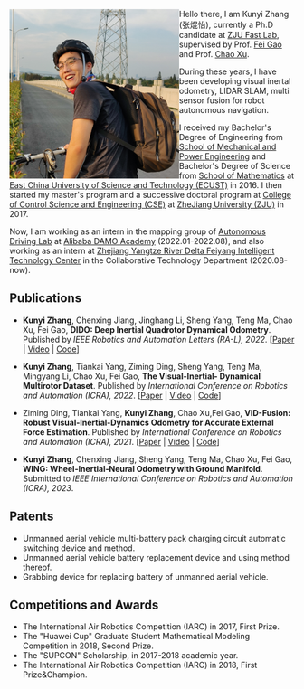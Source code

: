<img 
  width = "300" height = "300"
  src = "./kunyizhang.JPG"
  align = "left"/>
                  
Hello there, I am Kunyi Zhang (张焜怡), currently a Ph.D candidate at [ZJU Fast Lab](http://www.kivact.com/), supervised by Prof. [Fei Gao](https://ustfei.com/) and Prof. [Chao Xu](https://person.zju.edu.cn/xu). 

During these years, I have been developing visual inertal odometry, LIDAR SLAM, multi sensor fusion for robot autonomous navigation. 

I received my Bachelor's Degree of Engineering from [School of Mechanical and Power Engineering](https://mech.ecust.edu.cn/) and Bachelor's Degree of Science from [School of Mathematics](https://math.ecust.edu.cn/) at [East China University of Science and Technology (ECUST)](https://www.ecust.edu.cn/main.htm) in 2016.
I then started my master's program and a successive doctoral program at [College of Control Science and Engineering (CSE)](http://www.cse.zju.edu.cn/) at [ZheJiang University (ZJU)](https://www.zju.edu.cn/english/) in 2017. 

Now, I am working as an intern in the mapping group of [Autonomous Driving Lab](https://damo.alibaba.com/labs/intelligent-transportation/?lang=en) at
[Alibaba DAMO Academy](https://damo.alibaba.com/) (2022.01-2022.08), and also working as an intern at [Zhejiang Yangtze River Delta Feiyang Intelligent Technology Center](http://iie.zju.edu.cn/) in the Collaborative Technology Department (2020.08-now).

## Publications
* __Kunyi Zhang__, Chenxing Jiang, Jinghang Li, Sheng Yang, Teng Ma, Chao Xu, Fei Gao, __DIDO: Deep Inertial Quadrotor Dynamical Odometry__. Published by _IEEE Robotics and Automation Letters (RA-L), 2022_.
[[Paper](https://ieeexplore.ieee.org/document/9817624) |
[Video](https://www.bilibili.com/video/BV1dU4y1Z773?spm_id_from=333.999.0.0) |
[Code](https://github.com/zhangkunyi/DIDO/)]


* __Kunyi Zhang__, Tiankai Yang, Ziming Ding, Sheng Yang, Teng Ma, Mingyang Li, Chao Xu, Fei Gao, __The Visual-Inertial- Dynamical Multirotor Dataset__. Published by _International Conference on Robotics and Automation (ICRA), 2022_. 
[[Paper](https://ieeexplore.ieee.org/document/9811956) | 
[Video](https://www.bilibili.com/video/BV1s54y1a7x2?spm_id_from=333.999.0.0&vd_source=d7b481ad934521dd1e529c999b807535) | 
[Code](https://github.com/ZJU-FAST-Lab/VID-Dataset)]

* Ziming Ding, Tiankai Yang, __Kunyi Zhang__, Chao Xu,Fei Gao, __VID-Fusion: Robust Visual-Inertial-Dynamics Odometry for Accurate External Force Estimation__.
Published by _International Conference on Robotics and Automation (ICRA), 2021_. 
[[Paper](https://ieeexplore.ieee.org/document/9560898) |
[Video](https://www.bilibili.com/video/BV1aZ4y1V7NF?spm_id_from=333.999.0.0&vd_source=d7b481ad934521dd1e529c999b807535) |
[Code](https://github.com/ZJU-FAST-Lab/VID-Fusion)]

*	__Kunyi Zhang__, Chenxing Jiang, Sheng Yang, Teng Ma, Chao Xu, Fei Gao, __WING: Wheel-Inertial-Neural Odometry with Ground Manifold__. 
Submitted to _IEEE International Conference on Robotics and Automation (ICRA), 2023_.


## Patents
* Unmanned aerial vehicle multi-battery pack charging circuit automatic switching device and method.
* Unmanned aerial vehicle battery replacement device and using method thereof.
* Grabbing device for replacing battery of unmanned aerial vehicle.


## Competitions and Awards
* The International Air Robotics Competition (IARC) in 2017, First Prize.
* The "Huawei Cup" Graduate Student Mathematical Modeling Competition in 2018, Second Prize.
* The "SUPCON" Scholarship, in 2017-2018 academic year.
* The International Air Robotics Competition (IARC) in 2018, First Prize&Champion.
